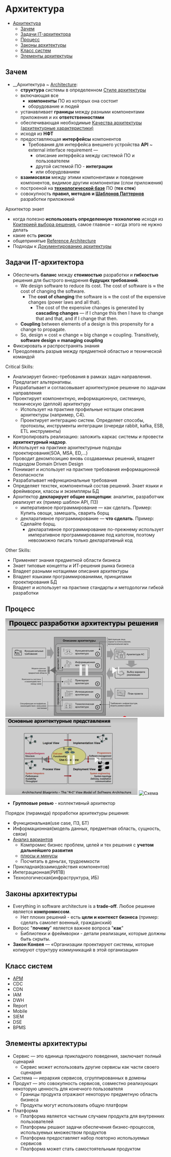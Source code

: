 # Архитектура

- [Архитектура](#архитектура)
  - [Зачем](#зачем)
  - [Задачи IT-архитектора](#задачи-it-архитектора)
  - [Процесс](#процесс)
  - [Законы архитектуры](#законы-архитектуры)
  - [Класс систем](#класс-систем)
  - [Элементы архитектуры](#элементы-архитектуры)

## Зачем

- __Архитектура ~ [Architecture](https://docs.microsoft.com/ru-ru/azure/architecture/guide/):
  - __структура__ системы в определенном [Стиле архитектуры](arch.styles.md)
  - включающая все
    - __компоненты__ ПО из которых она состоит
    - оборудование и людей
  - устанавливает __границы__ между разными компонентами приложения и их __ответственностями__
  - обеспечивающая необходимые [Качества архитектуры (архитектурные характеристики)](arch.ability.md)
  - исходя из __НФТ__
  - предоставляющая __интерфейсы__ компонентов
    - Требования для интерфейса внешнего устройства __API__ ~ external interface requirement —
      - описание интерфейса между системой ПО и пользователем
      - другой системой ПО - __интеграции__
      - или оборудованием
  - __взаимосвязи__ между этими компонентами и поведение компонентов, видимое другим компонентам (слои приложения)
  - построеной на __[технологической базе](../technology/technology.md)__ ПО (__тех стек__)
  - совокупность __правил, методов и [Шаблонов Паттернов](patterns.md)__ разработки приложений

Архитектор знает

- когда полезно __использовать определенную технологию__ исходя из [Критерией выбора решения](arch.criteria.md), самое главное – когда этого не нужно делать
- какие есть __риски__
- общепринятые [Reference Architecture](arch.ref.md)
- Подходы к [Документированию архитектуры](pattern/pattern.docs.md)

## Задачи IT-архитектора

- Обеспечить __баланс__ между __стоимостью__ разработки и __гибкостью__ решения для быстрого внедрения __будущих требований__.
  - We design software to reduce its cost. The cost of software is ≈ the cost of changing the software.
    - The __cost of changing__ the software is ≈ the cost of the expensive changes (power laws and all that).
      - The cost of the expensive changes is generated by __cascading changes__ — if I change this then I have to change that and that, and if I change that then.
  - __Coupling__ between elements of a design is this propensity for a change to propagate.
  - So, design ≈ cost ≈ change ≈ big change ≈ coupling. Transitively, __software design ≈ managing coupling__
- Фиксировать и распространять знания
- Преодолевать разрыв между предметной областью и технической командой

Critical Skills:

- Анализирует бизнес-требования в рамках задач направления. Предлагает альтернативы.
- Разрабатывает и согласовывает архитектурное решение по задачам направления
- Проектирует компонентную, информационную, системную, техническую (деплой) архитектуру
  - Использует на практике профильные нотации описания архитектуры (например, C4).
  - Проектирует интеграцию систем. Определяет способы, протоколы, инструменты интеграции (очереди rabbit, kafka, ESB, ETL инструменты)
- Контролировать реализацию: заложить каркас системы и провести __архитектурный надзор__.
- Использует на практике архитектурные подходы проектирования(SOA, MSA, ED,...)
- Проводит декомпозицию вновь создаваемых решений, владеет подходом Domain Driven Design
- Понимает и иcпользует на практике требования информационной безопасности
- Разрабатывает нефункциональные требования
- Определяет техстек, компонентный состав решений. Знает языки и фреймворки, классы и экземпляры БД
- Архитектор __декларирует общие концепции__: аналитик, разработчик реализует их (пример шаблон API, ПЗ)
  - императивное программирование — как сделать. Пример: Купить овощи, замешать, сварить борщ
  - декларативное программирование — __что сделать__. Пример: Сделайте борщ.
    - декларативное программирование по-прежнему использует императивное программирование под капотом, поэтому невозможно писать только декларативный код

Other Skills:

- Применяет знания предметной области бизнеса
- Знает типовые концепты и ИТ-решения рынка бизнеса
- Владеет разными нотациями описания архитектуры
- Владеет языками программированиями, принципами проектирования БД
- Владеет и использует на практике стандарты и методологии гибкой разработки

## Процесс

![process](../img/arch/arch.process.png)
![view](../img/arch/arch.view.png)
![Схема](http://www.plantuml.com/plantuml/proxy?cache=no&src=https://raw.githubusercontent.com/daemon110282/daemon110282.github.io/master/arch/arch.puml)

- __Групповые ревью__ - коллективный архитектор

Порядок (пирамида) проработки архитектуры решения:

- Функциональная(use case, ПЗ, БТ)
- Информационная(модель данных, предметная область, сущность, связи)
- [Анализ вариантов](alternative.md)
  - Компромис бизнес проблем, целей и тех решения с __учетом дальнейшего развития__
  - [плюсы и минусы](https://docs.microsoft.com/ru-ru/azure/architecture/guide/architecture-styles/#consider-challenges-and-benefits)
  - Посчитать в деньгах, трудоемкости
- Прикладная(взаимодействия компонентов)
- Интеграционная(РИПВ)
- Технологическая(инфраструктура, ИБ)

## Законы архитектуры

- Everything in software architecture is a __trade-off__. Любое решение является __компромиссом__.
  - Нет плохих решений - есть __цели и контекст бизнеса__ (пример: сделать самолет военный, гражданский)
- Вопрос "__почему__" является важнее вопроса "__как__"
  - Библиотеки и фреймворки - детали реализации, которые должны быть скрыты.
- __Закон Конвея__ — «Организации проектируют системы, которые копируют структуру коммуникаций в этой организации»

## Класс систем

- [APM](system.class/apm.md)
- CDC
- CDN
- IAM
- DWH
- Report
- Mobile
- SIEM
- DSE
- BPMS

## Элементы архитектуры

- Сервис — это единица прикладного поведения, заключает полный сценарий
  - Сервис может использовать другие сервисы как части своего сценария
- Система — иерархия сервисов, сгруппированных в домены
- Продукт — это совокупность сервисов, совместно реализующих некоторую ценность для конечного пользователя
  - Границы продукта отражают некоторую предметную область бизнеса
  - Продукты могут использовать общую платформ
- Платформа
  - Платформа является частным случаем продукта для внутренних пользователей
  - Платформы решают задачи обеспечения бизнес-процессов, используемых множеством продуктов
  - Платформа предоставляет набор повторно используемых сервисов
  - Платформа может стать самостоятельным продуктом
